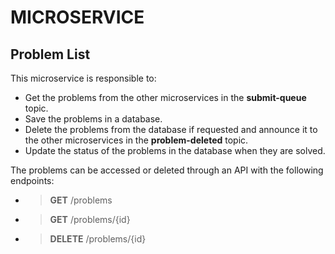 # MICROSERVICE

## Problem List

This microservice is responsible to:
 - Get the problems from the other microservices in the **submit-queue** topic.
 - Save the problems in a database.
 - Delete the problems from the database if requested and announce it to the other microservices in the **problem-deleted** topic.
 - Update the status of the problems in the database when they are solved.

The problems can be accessed or deleted through an API with the following endpoints:
 - >**GET** /problems
 - >**GET** /problems/{id}
 - >**DELETE** /problems/{id}